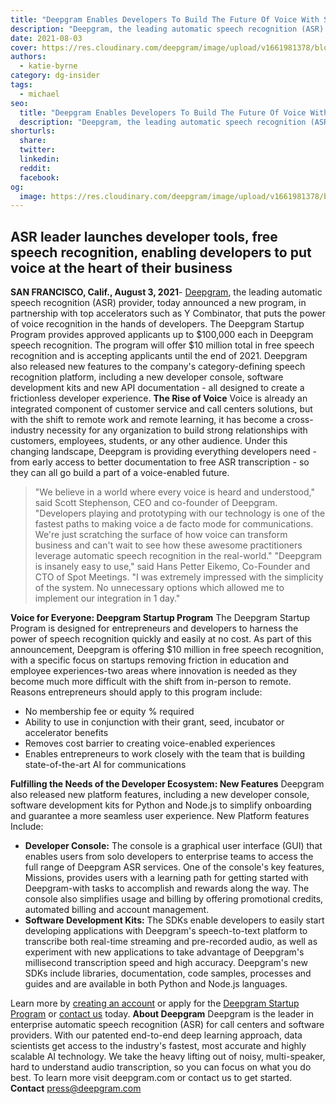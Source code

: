 ```yaml
---
title: "Deepgram Enables Developers To Build The Future Of Voice With Suite Of New Features And $10 Million In Free Speech Recognition"
description: "Deepgram, the leading automatic speech recognition (ASR) provider, today announced a new startup program, in partnership with top accelerators such as Y Combinator, that puts the power of voice recognition in the hands of developers."
date: 2021-08-03
cover: https://res.cloudinary.com/deepgram/image/upload/v1661981378/blog/deepgram-enables-developers-to-build-the-future-of-voice-with-suite-of-new-features-and-10-million-in-free-speech-recognition/dg-enables-developers%402x.jpg
authors:
  - katie-byrne
category: dg-insider
tags:
  - michael
seo:
  title: "Deepgram Enables Developers To Build The Future Of Voice With Suite Of New Features And $10 Million In Free Speech Recognition"
  description: "Deepgram, the leading automatic speech recognition (ASR) provider, today announced a new startup program, in partnership with top accelerators such as Y Combinator, that puts the power of voice recognition in the hands of developers."
shorturls:
  share: 
  twitter: 
  linkedin: 
  reddit: 
  facebook: 
og:
  image: https://res.cloudinary.com/deepgram/image/upload/v1661981378/blog/deepgram-enables-developers-to-build-the-future-of-voice-with-suite-of-new-features-and-10-million-in-free-speech-recognition/dg-enables-developers%402x.jpg
---
```


## ASR leader launches developer tools, free speech recognition, enabling developers to put voice at the heart of their business

**SAN FRANCISCO, Calif., August 3, 2021**- [Deepgram](https://deepgram.com/), the leading automatic speech recognition (ASR) provider, today announced a new program, in partnership with top accelerators such as Y Combinator, that puts the power of voice recognition in the hands of developers. The Deepgram Startup Program provides approved applicants up to $100,000 each in Deepgram speech recognition. The program will offer $10 million total in free speech recognition and is accepting applicants until the end of 2021\. Deepgram also released new features to the company's category-defining speech recognition platform, including a new developer console, software development kits and new API documentation - all designed to create a frictionless developer experience. **The Rise of Voice** Voice is already an integrated component of customer service and call centers solutions, but with the shift to remote work and remote learning, it has become a cross-industry necessity for any organization to build strong relationships with customers, employees, students, or any other audience. Under this changing landscape, Deepgram is providing everything developers need - from early access to better documentation to free ASR transcription - so they can all go build a part of a voice-enabled future.

> "We believe in a world where every voice is heard and understood," said Scott Stephenson, CEO and co-founder of Deepgram. "Developers playing and prototyping with our technology is one of the fastest paths to making voice a de facto mode for communications. We're just scratching the surface of how voice can transform business and can't wait to see how these awesome practitioners leverage automatic speech recognition in the real-world." "Deepgram is insanely easy to use," said Hans Petter Eikemo, Co-Founder and CTO of Spot Meetings. "I was extremely impressed with the simplicity of the system. No unnecessary options which allowed me to implement our integration in 1 day."

**Voice for Everyone: Deepgram Startup Program** The Deepgram Startup Program is designed for entrepreneurs and developers to harness the power of speech recognition quickly and easily at no cost. As part of this announcement, Deepgram is offering $10 million in free speech recognition, with a specific focus on startups removing friction in education and employee experiences-two areas where innovation is needed as they become much more difficult with the shift from in-person to remote. Reasons entrepreneurs should apply to this program include:

*   No membership fee or equity % required
*   Ability to use in conjunction with their grant, seed, incubator or accelerator benefits
*   Removes cost barrier to creating voice-enabled experiences
*   Enables entrepreneurs to work closely with the team that is building state-of-the-art AI for communications

**Fulfilling the Needs of the Developer Ecosystem: New Features** Deepgram also released new platform features, including a new developer console, software development kits for Python and Node.js to simplify onboarding and guarantee a more seamless user experience. New Platform features Include:

*   **Developer Console:** The console is a graphical user interface (GUI) that enables users from solo developers to enterprise teams to access the full range of Deepgram ASR services. One of the console's key features, Missions, provides users with a learning path for getting started with Deepgram-with tasks to accomplish and rewards along the way. The console also simplifies usage and billing by offering promotional credits, automated billing and account management.
*   **Software Development Kits:** The SDKs enable developers to easily start developing applications with Deepgram's speech-to-text platform to transcribe both real-time streaming and pre-recorded audio, as well as experiment with new applications to take advantage of Deepgram's millisecond transcription speed and high accuracy. Deepgram's new SDKs include libraries, documentation, code samples, processes and guides and are available in both Python and Node.js languages.

Learn more by [creating an account](https://console.deepgram.com/signup) or apply for the [Deepgram Startup Program](https://deepgram.com/startup-program/) or [contact us](https://deepgram.com/contact-us/) today. **About Deepgram** Deepgram is the leader in enterprise automatic speech recognition (ASR) for call centers and software providers. With our patented end-to-end deep learning approach, data scientists get access to the industry's fastest, most accurate and highly scalable AI technology. We take the heavy lifting out of noisy, multi-speaker, hard to understand audio transcription, so you can focus on what you do best. To learn more visit deepgram.com or contact us to get started. **Contact** [press@deepgram.com](mailto:deepgram@inkhouse.com)
